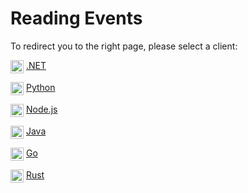 
# Reading Events

To redirect you to the right page, please select a client:

<img src="https://skillicons.dev/icons?i=dotnet" alt=".NET" style="height: 1.5em; vertical-align: middle;" /> [.NET](/clients/grpc/dotnet/reading-events.md)

<img src="https://skillicons.dev/icons?i=python" alt="Python" style="height: 1.5em; vertical-align: middle;" /> [Python](/clients/grpc/python/reading-events.md)

<img src="https://skillicons.dev/icons?i=nodejs" alt="Node.js" style="height: 1.5em; vertical-align: middle;" /> [Node.js](/clients/grpc/nodejs/reading-events.md)

<img src="https://skillicons.dev/icons?i=java" alt="Java" style="height: 1.5em; vertical-align: middle;" /> [Java](/clients/grpc/java/reading-events.md)

<img src="https://skillicons.dev/icons?i=go" alt="Go" style="height: 1.5em; vertical-align: middle;" /> [Go](/clients/grpc/go/reading-events.md)

<img src="https://skillicons.dev/icons?i=rust" alt="Rust" style="height: 1.5em; vertical-align: middle;" /> [Rust](/clients/grpc/rust/reading-events.md)